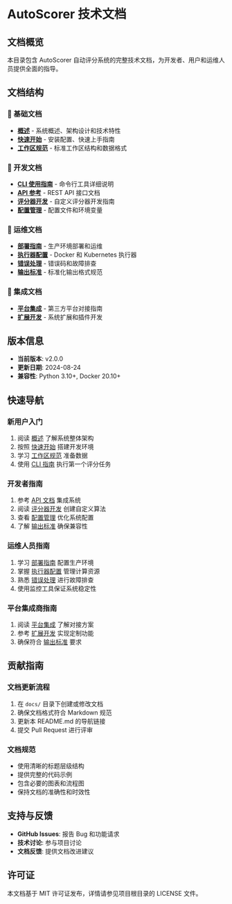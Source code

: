 # AutoScorer 技术文档

## 文档概览

本目录包含 AutoScorer 自动评分系统的完整技术文档，为开发者、用户和运维人员提供全面的指导。

## 文档结构

### 📖 基础文档
- **[概述](overview.md)** - 系统概述、架构设计和技术特性
- **[快速开始](getting-started.md)** - 安装配置、快速上手指南
- **[工作区规范](workspace-spec.md)** - 标准工作区结构和数据格式

### 🔧 开发文档
- **[CLI 使用指南](cli-guide.md)** - 命令行工具详细说明
- **[API 参考](api-reference.md)** - REST API 接口文档
- **[评分器开发](scorer-development.md)** - 自定义评分器开发指南
- **[配置管理](configuration.md)** - 配置文件和环境变量

### 🚀 运维文档
- **[部署指南](deployment.md)** - 生产环境部署和运维
- **[执行器配置](executors.md)** - Docker 和 Kubernetes 执行器
- **[错误处理](error-handling.md)** - 错误码和故障排查
- **[输出标准](output-standards.md)** - 标准化输出格式规范

### 🔌 集成文档
- **[平台集成](platform-integration.md)** - 第三方平台对接指南
- **[扩展开发](extensions.md)** - 系统扩展和插件开发

## 版本信息

- **当前版本**: v2.0.0
- **更新日期**: 2024-08-24
- **兼容性**: Python 3.10+, Docker 20.10+

## 快速导航

### 新用户入门
1. 阅读 [概述](overview.md) 了解系统整体架构
2. 按照 [快速开始](getting-started.md) 搭建开发环境
3. 学习 [工作区规范](workspace-spec.md) 准备数据
4. 使用 [CLI 指南](cli-guide.md) 执行第一个评分任务

### 开发者指南
1. 参考 [API 文档](api-reference.md) 集成系统
2. 阅读 [评分器开发](scorer-development.md) 创建自定义算法
3. 查看 [配置管理](configuration.md) 优化系统配置
4. 了解 [输出标准](output-standards.md) 确保兼容性

### 运维人员指南
1. 学习 [部署指南](deployment.md) 配置生产环境
2. 掌握 [执行器配置](executors.md) 管理计算资源
3. 熟悉 [错误处理](error-handling.md) 进行故障排查
4. 使用监控工具保证系统稳定性

### 平台集成商指南
1. 阅读 [平台集成](platform-integration.md) 了解对接方案
2. 参考 [扩展开发](extensions.md) 实现定制功能
3. 确保符合 [输出标准](output-standards.md) 要求

## 贡献指南

### 文档更新流程
1. 在 `docs/` 目录下创建或修改文档
2. 确保文档格式符合 Markdown 规范
3. 更新本 README.md 的导航链接
4. 提交 Pull Request 进行评审

### 文档规范
- 使用清晰的标题层级结构
- 提供完整的代码示例
- 包含必要的图表和流程图
- 保持文档的准确性和时效性

## 支持与反馈

- **GitHub Issues**: 报告 Bug 和功能请求
- **技术讨论**: 参与项目讨论
- **文档反馈**: 提供文档改进建议

## 许可证

本文档基于 MIT 许可证发布，详情请参见项目根目录的 LICENSE 文件。

